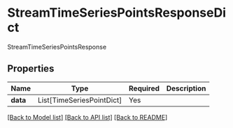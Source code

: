 # StreamTimeSeriesPointsResponseDict

StreamTimeSeriesPointsResponse

## Properties
| Name | Type | Required | Description |
| ------------ | ------------- | ------------- | ------------- |
**data** | List[TimeSeriesPointDict] | Yes |  |


[[Back to Model list]](../../../README.md#models-v2-link) [[Back to API list]](../../../README.md#documentation-for-api-endpoints) [[Back to README]](../../../README.md)
